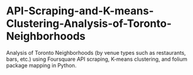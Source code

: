# API-Scraping-and-K-means-Clustering-Analysis-of-Toronto-Neighborhoods
Analysis of Toronto Neighborhoods (by venue types such as restaurants, bars, etc.) using Foursquare API scraping, K-means clustering, and folium package mapping in Python.
